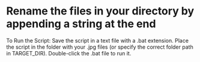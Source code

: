 # Rename the files in your directory by appending a string at the end

To Run the Script:
Save the script in a text file with a .bat extension.
Place the script in the folder with your .jpg files (or specify the correct folder path in TARGET_DIR).
Double-click the .bat file to run it.
